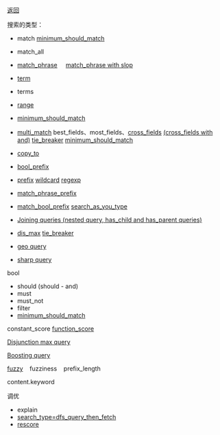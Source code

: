 [返回](/elasticsearch/doc/zhishi-tupu/index)

搜索的类型： 

* match  [minimum_should_match](match-with-minimum-should-match)
* match_all
* [match_phrase](match-phrase) &nbsp;&nbsp;&nbsp; [match_phrase with slop](match-phrase-slop)
* [term](https://www.elastic.co/guide/en/elasticsearch/reference/6.0/query-dsl-term-query.html)
* terms
* [range](https://www.elastic.co/guide/en/elasticsearch/reference/6.0/query-dsl-range-query.html)
* [minimum_should_match](minimum-should-match)
* [multi_match](multi-match) best_fields、most_fields、[cross_fields](cross-fields) [(cross_fields with and)](cross-fields-with-and)  [tie_breaker](multi-match-with-tie-breaker) [minimum_should_match](multi-match-with-minimum-should-match)
* [copy_to](copy-to)
* [bool_prefix](bool-prefix) &nbsp;&nbsp;&nbsp; 

* [prefix](prefix)  [wildcard](wildcard)  [regexp](regexp)
* [match_phrase_prefix](match-phrase-prefix)
* [match_bool_prefix](match-bool-prefix)  [search_as_you_type](search-as-you-type)
* [Joining queries (nested query, has_child and has_parent queries)](https://www.elastic.co/guide/en/elasticsearch/reference/current/joining-queries.html)

* [dis_max](dis-max)  [tie_breaker](dis-max-with-tie-breaker)
* [geo query](geo-query)
* [sharp query](sharp-query)

bool

* should (should - and)
* must
* must_not
* filter
* [minimum_should_match](minimum_should_match)

constant_score [function_score](function-score)

[Disjunction max query](disjunction-max-queryedit)

[Boosting query](boosting-query)

[fuzzy](fuzzy) &nbsp;&nbsp; fuzziness  &nbsp;&nbsp; prefix_length

content.keyword


调优

* explain
* [search_type=dfs_query_then_fetch](https://www.bilibili.com/video/BV1jL411p78i?p=10&vd_source=12fa3a2f2f260d2e21c49b5cb6b91885)
* [rescore](rescore)
